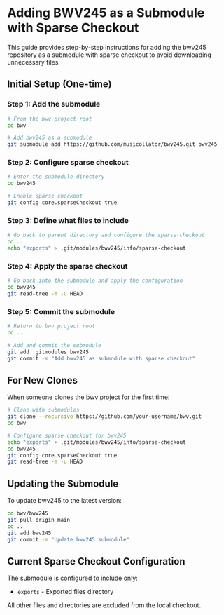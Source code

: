 # Adding BWV245 as a Submodule with Sparse Checkout

This guide provides step-by-step instructions for adding the bwv245 repository as a submodule with sparse checkout to avoid downloading unnecessary files.

## Initial Setup (One-time)

### Step 1: Add the submodule
```bash
# From the bwv project root
cd bwv

# Add bwv245 as a submodule
git submodule add https://github.com/musicollator/bwv245.git bwv245
```

### Step 2: Configure sparse checkout
```bash
# Enter the submodule directory
cd bwv245

# Enable sparse checkout
git config core.sparseCheckout true
```

### Step 3: Define what files to include
```bash
# Go back to parent directory and configure the sparse-checkout
cd ..
echo "exports" > .git/modules/bwv245/info/sparse-checkout
```

### Step 4: Apply the sparse checkout
```bash
# Go back into the submodule and apply the configuration
cd bwv245
git read-tree -m -u HEAD
```

### Step 5: Commit the submodule
```bash
# Return to bwv project root
cd ..

# Add and commit the submodule
git add .gitmodules bwv245
git commit -m "Add bwv245 as submodule with sparse checkout"
```

## For New Clones

When someone clones the bwv project for the first time:

```bash
# Clone with submodules
git clone --recursive https://github.com/your-username/bwv.git
cd bwv

# Configure sparse checkout for bwv245
echo "exports" > .git/modules/bwv245/info/sparse-checkout
cd bwv245
git config core.sparseCheckout true
git read-tree -m -u HEAD
```

## Updating the Submodule

To update bwv245 to the latest version:

```bash
cd bwv/bwv245
git pull origin main
cd ..
git add bwv245
git commit -m "Update bwv245 submodule"
```

## Current Sparse Checkout Configuration

The submodule is configured to include only:
- `exports` - Exported files directory

All other files and directories are excluded from the local checkout.